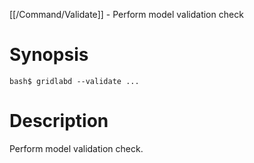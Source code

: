 [[/Command/Validate]] -  Perform model validation check

# Synopsis
~~~
bash$ gridlabd --validate ...                                          
~~~

# Description

 Perform model validation check.

